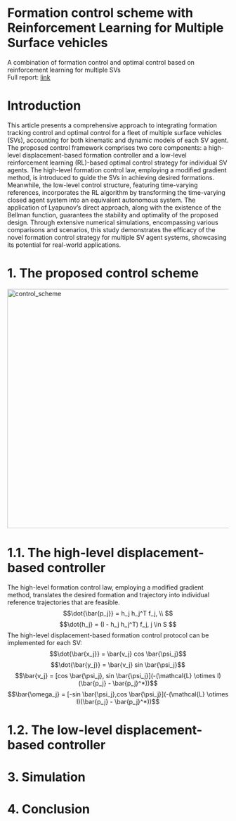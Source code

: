 # Formation control scheme with Reinforcement Learning for Multiple Surface vehicles
A combination of formation control and optimal control based on reinforcement learning for multiple SVs    
Full report: [link](https://drive.google.com/drive/folders/1O79KVI5BtS4bu3oG9LMU0cJH48o4lHXR)

# Introduction
This article presents a comprehensive approach to integrating formation tracking control and optimal control for a fleet of multiple surface vehicles (SVs), accounting for both kinematic and dynamic models of each SV agent. The proposed control framework comprises two core components: a high-level displacement-based formation controller and a low-level reinforcement learning (RL)-based optimal control strategy for individual SV agents. The high-level formation control law, employing a modified gradient method, is introduced to guide the SVs in achieving desired formations. Meanwhile, the low-level control structure, featuring time-varying references, incorporates the RL algorithm by transforming the time-varying closed agent system into an equivalent autonomous system. The application of Lyapunov’s direct approach, along with the existence of the Bellman function, guarantees the stability and optimality of the proposed design. Through extensive numerical simulations, encompassing various comparisons and scenarios, this study demonstrates the efficacy of the novel formation control strategy for multiple SV agent systems, showcasing its potential for real-world applications.
# 1. The proposed control scheme
<img width="544" alt="control_scheme" src="https://github.com/duongdinhph/Formation_RL_for_multiagents/assets/56771011/7090a2ba-3d5e-4ebe-8ce4-9b1e9ccee398">

# 1.1. The high-level displacement-based controller
The high-level formation control law, employing a modified gradient method, translates the desired formation and trajectory into individual reference trajectories that are feasible.
$$\dot{\bar{p_j}} = h_j h_j^T f_j, \\ $$
$$\dot{h_j} = (I - h_j h_j^T) f_j, j \in S $$
The high-level displacement-based formation control protocol can be implemented for each SV:
$$\dot{\bar{x_j}} = \bar{v_j} cos \bar{\psi_j}$$
$$\dot{\bar{y_j}} = \bar{v_j} sin \bar{\psi_j}$$
$$\bar{v_j} = [cos \bar{\psi_j}, sin \bar{\psi_j}](-(\mathcal{L} \otimes I)(\bar{p_j} - \bar{p_j}^*))$$
$$\bar{\omega_j} = [-sin \bar{\psi_j},cos \bar{\psi_j}](-(\mathcal{L} \otimes I)(\bar{p_j} - \bar{p_j}^*))$$
# 1.2. The low-level displacement-based controller

# 3. Simulation

# 4. Conclusion



